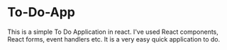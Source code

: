 # To-Do-App
This is a simple To Do Application in react. I've used React components, React forms, event handlers etc. It is a very easy quick application to do.
